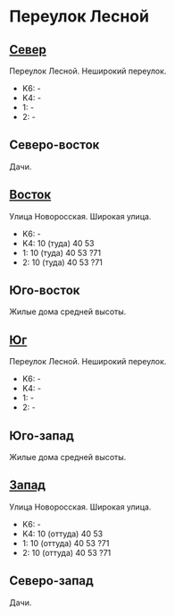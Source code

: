 # Переулок Лесной

## [Север](./10390060.md)

Переулок Лесной.
Неширокий переулок.

* K6:   -
* K4:   -
* 1:    -
* 2:    -

## Северо-восток

Дачи.

## [Восток](./10395065.md)

Улица Новоросская.
Широкая улица.

* K6:   -
* K4:   10 (туда)   40  53
* 1:    10 (туда)   40  53 ?71
* 2:    10 (туда)   40  53 ?71

## Юго-восток

Жилые дома средней высоты.

## [Юг](./10390070.md)

Переулок Лесной.
Неширокий переулок.

* K6:   -
* K4:   -
* 1:    -
* 2:    -

## Юго-запад

Жилые дома средней высоты.

## [Запад](./10385065.md)

Улица Новоросская.
Широкая улица.

* K6:   -
* K4:   10 (оттуда) 40  53
* 1:    10 (оттуда) 40  53  ?71
* 2:    10 (оттуда) 40  53  ?71

## Северо-запад

Дачи.
